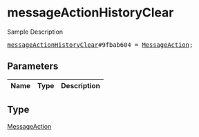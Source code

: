 # messageActionHistoryClear

Sample Description

<pre>
<a href="../constructor/messageActionHistoryClear.md">messageActionHistoryClear</a>#9fbab604 = <a href="../type/MessageAction.md">MessageAction</a>;
</pre>

## Parameters

| Name | Type | Description |
|------|:----:|-------------|

## Type

[MessageAction](../type/MessageAction.md)
